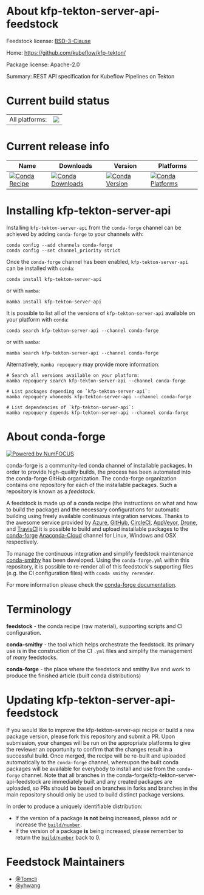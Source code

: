 About kfp-tekton-server-api-feedstock
=====================================

Feedstock license: [BSD-3-Clause](https://github.com/conda-forge/kfp-tekton-server-api-feedstock/blob/main/LICENSE.txt)

Home: https://github.com/kubeflow/kfp-tekton/

Package license: Apache-2.0

Summary: REST API specification for Kubeflow Pipelines on Tekton

Current build status
====================


<table><tr><td>All platforms:</td>
    <td>
      <a href="https://dev.azure.com/conda-forge/feedstock-builds/_build/latest?definitionId=18832&branchName=main">
        <img src="https://dev.azure.com/conda-forge/feedstock-builds/_apis/build/status/kfp-tekton-server-api-feedstock?branchName=main">
      </a>
    </td>
  </tr>
</table>

Current release info
====================

| Name | Downloads | Version | Platforms |
| --- | --- | --- | --- |
| [![Conda Recipe](https://img.shields.io/badge/recipe-kfp--tekton--server--api-green.svg)](https://anaconda.org/conda-forge/kfp-tekton-server-api) | [![Conda Downloads](https://img.shields.io/conda/dn/conda-forge/kfp-tekton-server-api.svg)](https://anaconda.org/conda-forge/kfp-tekton-server-api) | [![Conda Version](https://img.shields.io/conda/vn/conda-forge/kfp-tekton-server-api.svg)](https://anaconda.org/conda-forge/kfp-tekton-server-api) | [![Conda Platforms](https://img.shields.io/conda/pn/conda-forge/kfp-tekton-server-api.svg)](https://anaconda.org/conda-forge/kfp-tekton-server-api) |

Installing kfp-tekton-server-api
================================

Installing `kfp-tekton-server-api` from the `conda-forge` channel can be achieved by adding `conda-forge` to your channels with:

```
conda config --add channels conda-forge
conda config --set channel_priority strict
```

Once the `conda-forge` channel has been enabled, `kfp-tekton-server-api` can be installed with `conda`:

```
conda install kfp-tekton-server-api
```

or with `mamba`:

```
mamba install kfp-tekton-server-api
```

It is possible to list all of the versions of `kfp-tekton-server-api` available on your platform with `conda`:

```
conda search kfp-tekton-server-api --channel conda-forge
```

or with `mamba`:

```
mamba search kfp-tekton-server-api --channel conda-forge
```

Alternatively, `mamba repoquery` may provide more information:

```
# Search all versions available on your platform:
mamba repoquery search kfp-tekton-server-api --channel conda-forge

# List packages depending on `kfp-tekton-server-api`:
mamba repoquery whoneeds kfp-tekton-server-api --channel conda-forge

# List dependencies of `kfp-tekton-server-api`:
mamba repoquery depends kfp-tekton-server-api --channel conda-forge
```


About conda-forge
=================

[![Powered by
NumFOCUS](https://img.shields.io/badge/powered%20by-NumFOCUS-orange.svg?style=flat&colorA=E1523D&colorB=007D8A)](https://numfocus.org)

conda-forge is a community-led conda channel of installable packages.
In order to provide high-quality builds, the process has been automated into the
conda-forge GitHub organization. The conda-forge organization contains one repository
for each of the installable packages. Such a repository is known as a *feedstock*.

A feedstock is made up of a conda recipe (the instructions on what and how to build
the package) and the necessary configurations for automatic building using freely
available continuous integration services. Thanks to the awesome service provided by
[Azure](https://azure.microsoft.com/en-us/services/devops/), [GitHub](https://github.com/),
[CircleCI](https://circleci.com/), [AppVeyor](https://www.appveyor.com/),
[Drone](https://cloud.drone.io/welcome), and [TravisCI](https://travis-ci.com/)
it is possible to build and upload installable packages to the
[conda-forge](https://anaconda.org/conda-forge) [Anaconda-Cloud](https://anaconda.org/)
channel for Linux, Windows and OSX respectively.

To manage the continuous integration and simplify feedstock maintenance
[conda-smithy](https://github.com/conda-forge/conda-smithy) has been developed.
Using the ``conda-forge.yml`` within this repository, it is possible to re-render all of
this feedstock's supporting files (e.g. the CI configuration files) with ``conda smithy rerender``.

For more information please check the [conda-forge documentation](https://conda-forge.org/docs/).

Terminology
===========

**feedstock** - the conda recipe (raw material), supporting scripts and CI configuration.

**conda-smithy** - the tool which helps orchestrate the feedstock.
                   Its primary use is in the construction of the CI ``.yml`` files
                   and simplify the management of *many* feedstocks.

**conda-forge** - the place where the feedstock and smithy live and work to
                  produce the finished article (built conda distributions)


Updating kfp-tekton-server-api-feedstock
========================================

If you would like to improve the kfp-tekton-server-api recipe or build a new
package version, please fork this repository and submit a PR. Upon submission,
your changes will be run on the appropriate platforms to give the reviewer an
opportunity to confirm that the changes result in a successful build. Once
merged, the recipe will be re-built and uploaded automatically to the
`conda-forge` channel, whereupon the built conda packages will be available for
everybody to install and use from the `conda-forge` channel.
Note that all branches in the conda-forge/kfp-tekton-server-api-feedstock are
immediately built and any created packages are uploaded, so PRs should be based
on branches in forks and branches in the main repository should only be used to
build distinct package versions.

In order to produce a uniquely identifiable distribution:
 * If the version of a package **is not** being increased, please add or increase
   the [``build/number``](https://docs.conda.io/projects/conda-build/en/latest/resources/define-metadata.html#build-number-and-string).
 * If the version of a package **is** being increased, please remember to return
   the [``build/number``](https://docs.conda.io/projects/conda-build/en/latest/resources/define-metadata.html#build-number-and-string)
   back to 0.

Feedstock Maintainers
=====================

* [@Tomcli](https://github.com/Tomcli/)
* [@yhwang](https://github.com/yhwang/)

